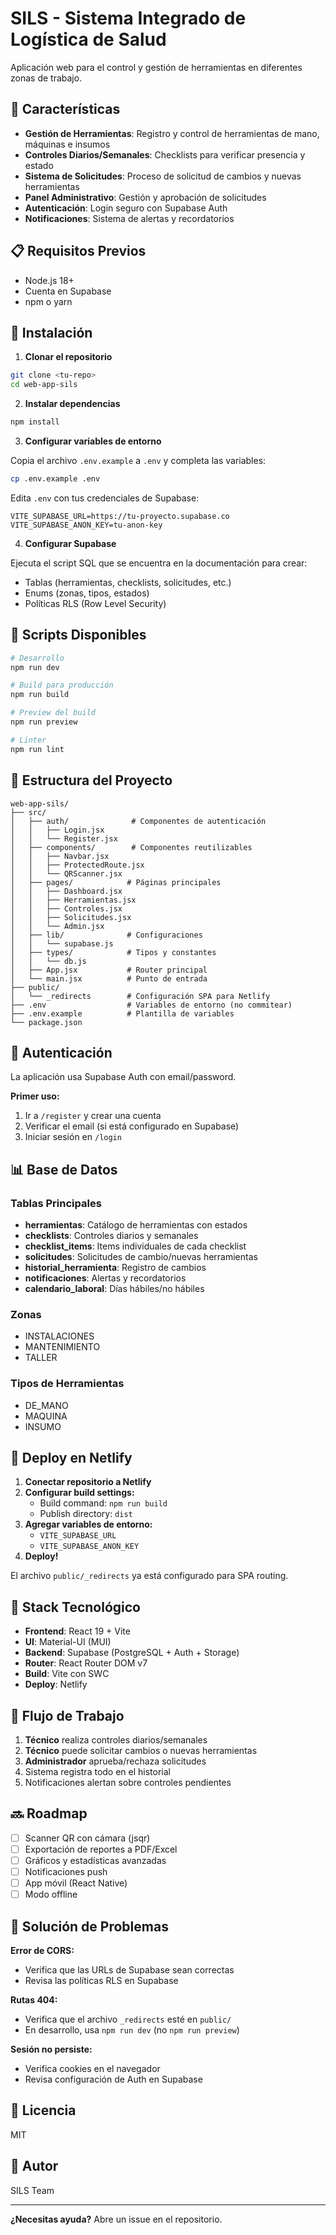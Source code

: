 # SILS - Sistema Integrado de Logística de Salud

Aplicación web para el control y gestión de herramientas en diferentes zonas de trabajo.

## 🚀 Características

- **Gestión de Herramientas**: Registro y control de herramientas de mano, máquinas e insumos
- **Controles Diarios/Semanales**: Checklists para verificar presencia y estado
- **Sistema de Solicitudes**: Proceso de solicitud de cambios y nuevas herramientas
- **Panel Administrativo**: Gestión y aprobación de solicitudes
- **Autenticación**: Login seguro con Supabase Auth
- **Notificaciones**: Sistema de alertas y recordatorios

## 📋 Requisitos Previos

- Node.js 18+
- Cuenta en Supabase
- npm o yarn

## 🔧 Instalación

1. **Clonar el repositorio**
```bash
git clone <tu-repo>
cd web-app-sils
```

2. **Instalar dependencias**
```bash
npm install
```

3. **Configurar variables de entorno**

Copia el archivo `.env.example` a `.env` y completa las variables:

```bash
cp .env.example .env
```

Edita `.env` con tus credenciales de Supabase:
```env
VITE_SUPABASE_URL=https://tu-proyecto.supabase.co
VITE_SUPABASE_ANON_KEY=tu-anon-key
```

4. **Configurar Supabase**

Ejecuta el script SQL que se encuentra en la documentación para crear:
- Tablas (herramientas, checklists, solicitudes, etc.)
- Enums (zonas, tipos, estados)
- Políticas RLS (Row Level Security)

## 🎯 Scripts Disponibles

```bash
# Desarrollo
npm run dev

# Build para producción
npm run build

# Preview del build
npm run preview

# Linter
npm run lint
```

## 📁 Estructura del Proyecto

```
web-app-sils/
├── src/
│   ├── auth/              # Componentes de autenticación
│   │   ├── Login.jsx
│   │   └── Register.jsx
│   ├── components/        # Componentes reutilizables
│   │   ├── Navbar.jsx
│   │   ├── ProtectedRoute.jsx
│   │   └── QRScanner.jsx
│   ├── pages/            # Páginas principales
│   │   ├── Dashboard.jsx
│   │   ├── Herramientas.jsx
│   │   ├── Controles.jsx
│   │   ├── Solicitudes.jsx
│   │   └── Admin.jsx
│   ├── lib/              # Configuraciones
│   │   └── supabase.js
│   ├── types/            # Tipos y constantes
│   │   └── db.js
│   ├── App.jsx           # Router principal
│   └── main.jsx          # Punto de entrada
├── public/
│   └── _redirects        # Configuración SPA para Netlify
├── .env                  # Variables de entorno (no commitear)
├── .env.example          # Plantilla de variables
└── package.json
```

## 🔐 Autenticación

La aplicación usa Supabase Auth con email/password. 

**Primer uso:**
1. Ir a `/register` y crear una cuenta
2. Verificar el email (si está configurado en Supabase)
3. Iniciar sesión en `/login`

## 📊 Base de Datos

### Tablas Principales

- **herramientas**: Catálogo de herramientas con estados
- **checklists**: Controles diarios y semanales
- **checklist_items**: Items individuales de cada checklist
- **solicitudes**: Solicitudes de cambio/nuevas herramientas
- **historial_herramienta**: Registro de cambios
- **notificaciones**: Alertas y recordatorios
- **calendario_laboral**: Días hábiles/no hábiles

### Zonas

- INSTALACIONES
- MANTENIMIENTO
- TALLER

### Tipos de Herramientas

- DE_MANO
- MAQUINA
- INSUMO

## 🚀 Deploy en Netlify

1. **Conectar repositorio a Netlify**
2. **Configurar build settings:**
   - Build command: `npm run build`
   - Publish directory: `dist`
3. **Agregar variables de entorno:**
   - `VITE_SUPABASE_URL`
   - `VITE_SUPABASE_ANON_KEY`
4. **Deploy!**

El archivo `public/_redirects` ya está configurado para SPA routing.

## 🎨 Stack Tecnológico

- **Frontend**: React 19 + Vite
- **UI**: Material-UI (MUI)
- **Backend**: Supabase (PostgreSQL + Auth + Storage)
- **Router**: React Router DOM v7
- **Build**: Vite con SWC
- **Deploy**: Netlify

## 📝 Flujo de Trabajo

1. **Técnico** realiza controles diarios/semanales
2. **Técnico** puede solicitar cambios o nuevas herramientas
3. **Administrador** aprueba/rechaza solicitudes
4. Sistema registra todo en el historial
5. Notificaciones alertan sobre controles pendientes

## 🔜 Roadmap

- [ ] Scanner QR con cámara (jsqr)
- [ ] Exportación de reportes a PDF/Excel
- [ ] Gráficos y estadísticas avanzadas
- [ ] Notificaciones push
- [ ] App móvil (React Native)
- [ ] Modo offline

## 🐛 Solución de Problemas

**Error de CORS:**
- Verifica que las URLs de Supabase sean correctas
- Revisa las políticas RLS en Supabase

**Rutas 404:**
- Verifica que el archivo `_redirects` esté en `public/`
- En desarrollo, usa `npm run dev` (no `npm run preview`)

**Sesión no persiste:**
- Verifica cookies en el navegador
- Revisa configuración de Auth en Supabase

## 📄 Licencia

MIT

## 👥 Autor

SILS Team

---

**¿Necesitas ayuda?** Abre un issue en el repositorio.
